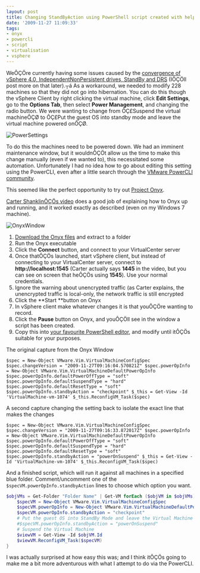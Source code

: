 ```yaml
---
layout: post
title: Changing StandByAction using PowerShell script created with help from Onyx
date: '2009-11-27 11:09:33'
tags:
- onyx
- powercli
- script
- virtualisation
- vsphere
---
```



WeÔÇÖre currently having some issues caused by the [convergence of vSphere 4.0, IndependentNonPersistent drives, StandBy and DRS](http://communities.vmware.com/thread/244259?tstart=0) (IÔÇÖll post more on that later).┬á As a workaround, we needed to modify 228 machines so that they did not go into hibernation. You can do this though the vSphere Client by right clicking the virtual machine, click **Edit Settings**, go to the **Options Tab**, then select **Power Management**, and changing the radio button. We were wanting to change from ÔÇ£Suspend the virtual machineÔÇØ to ÔÇ£Put the guest OS into standby mode and leave the virtual machine powered onÔÇØ.

![PowerSettings](/content/images/2016/01/PowerSettings.PNG)

To do this the machines need to be powered down. We had an imminent maintenance window, but it wouldnÔÇÖt allow us the time to make this change manually (even if we wanted to), this necessitated some automation. Unfortunately I had no idea how to go about editing this setting using the PowerCLI, even after a little search through the [VMware PowerCLI community](http://communities.vmware.com/community/vmtn/vsphere/automationtools/windows_toolkit).

This seemed like the perfect opportunity to try out [Project Onyx](http://ben.neise.co.uk/index.php/2009/11/alpha-build-of-project-onyx/).

[Carter ShanklinÔÇÖs video](http://blogs.vmware.com/vipowershell/2009/11/project-onyx-is-here.html) does a good job of explaining how to Onyx up and running, and it worked exactly as described (even on my Windows 7 machine).

![OnyxWindow](/content/images/2016/01/OnyxWindow.PNG)

1. [Download the Onyx files](http://bit.ly/vmwOnyx15) and extract to a folder
2. Run the Onyx executable
3. Click the **Connect** button, and connect to your VirtualCenter server
4. Once thatÔÇÖs launched, start vSphere client, but instead of connecting to your VirtualCenter server, connect to **http://localhost:1545** (Carter actually says **1445** in the video, but you can see on screen that heÔÇÖs using **1545**). Use your normal credentials.
5. Ignore the warning about unencrypted traffic (as Carter explains, the unencrypted traffic is local-only, the network traffic is still encrypted
6. Click the **Start **button on Onyx
7. In vSphere client make whatever changes it is that youÔÇÖre wanting to record.
8. Click the **Pause** button on Onyx, and youÔÇÖll see in the window a script has been created.
9. Copy this into [your favourite PowerShell editor](http://thevesi.org/index.jspa), and modify until itÔÇÖs suitable for your purposes.


The original capture from the Onyx Window
```
$spec = New-Object VMware.Vim.VirtualMachineConfigSpec $spec.changeVersion = "2009-11-27T09:16:04.570821Z" $spec.powerOpInfo = New-Object VMware.Vim.VirtualMachineDefaultPowerOpInfo $spec.powerOpInfo.defaultPowerOffType = "soft" $spec.powerOpInfo.defaultSuspendType = "hard" $spec.powerOpInfo.defaultResetType = "soft" $spec.powerOpInfo.standbyAction = "checkpoint" $_this = Get-View -Id 'VirtualMachine-vm-1074' $_this.ReconfigVM_Task($spec)
```

A second capture changing the setting back to isolate the exact line that makes the changes
```
$spec = New-Object VMware.Vim.VirtualMachineConfigSpec $spec.changeVersion = "2009-11-27T09:16:33.872017Z" $spec.powerOpInfo = New-Object VMware.Vim.VirtualMachineDefaultPowerOpInfo $spec.powerOpInfo.defaultPowerOffType = "soft" $spec.powerOpInfo.defaultSuspendType = "hard" $spec.powerOpInfo.defaultResetType = "soft" $spec.powerOpInfo.standbyAction = "powerOnSuspend" $_this = Get-View -Id 'VirtualMachine-vm-1074' $_this.ReconfigVM_Task($spec)
```
And a finished script, which will run it against all machines in a specified blue folder. Comment/uncomment one of the `$specVM.powerOpInfo.standbyAction` lines to choose which option you want.
```PowerShell
$objVMs = Get-Folder "Folder Name" | Get-VM forEach ($objVM in $objVMs){
    $specVM = New-Object VMware.Vim.VirtualMachineConfigSpec
    $specVM.powerOpInfo = New-Object VMware.Vim.VirtualMachineDefaultPowerOpInfo
    $specVM.powerOpInfo.standbyAction = "checkpoint" 
    # Put the guest OS into StandBy Mode and leave the Virtual Machine powered On
    #$specVM.powerOpInfo.standbyAction = "powerOnSuspend"
    # Suspend the Virtual Machine
    $viewVM = Get-View -Id $objVM.Id
    $viewVM.ReconfigVM_Task($specVM)
}
```
I was actually surprised at how easy this was; and I think itÔÇÖs going to make me a bit more adventurous with what I attempt to do via the PowerCLI.


